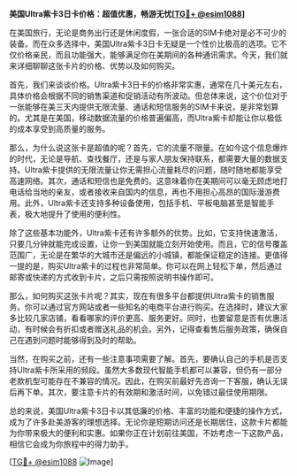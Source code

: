 **美国Ultra紫卡3日卡价格：超值优惠，畅游无忧[[TG💪+ @esim1088](https://t.me/s/esim1088)]**

在美国旅行，无论是商务出行还是休闲度假，一张合适的SIM卡绝对是必不可少的装备。而在众多选择中，美国Ultra紫卡3日卡无疑是一个性价比极高的选项。它不仅价格亲民，而且功能强大，能够满足你在美期间的各种通讯需求。今天，我们就来详细聊聊这张卡片的价格、优势以及如何购买。

首先，我们来谈谈价格。Ultra紫卡3日卡的价格非常实惠，通常在几十美元左右，具体价格会根据不同的销售渠道和促销活动有所波动。但总体来说，这个价位对于一张能够在美三天内提供无限流量、通话和短信服务的SIM卡来说，是非常划算的。尤其是在美国，移动数据流量的价格普遍偏高，而Ultra紫卡却能让你以极低的成本享受到高质量的服务。

那么，为什么说这张卡是超值的呢？首先，它的流量不限量。在如今这个信息爆炸的时代，无论是导航、查找餐厅，还是与家人朋友保持联系，都需要大量的数据支持。Ultra紫卡提供的无限流量让你无需担心流量耗尽的问题，随时随地都能享受高速网络。其次，通话和短信也是免费的。这意味着你在美期间可以毫无顾虑地打电话给当地的亲友，或者接收来自国内的信息，再也不用担心高昂的国际漫游费用。此外，Ultra紫卡还支持多种设备使用，包括手机、平板电脑甚至是智能手表，极大地提升了使用的便利性。

除了这些基本功能外，Ultra紫卡还有许多额外的优势。比如，它支持快速激活，只要几分钟就能完成设置，让你一到美国就能立刻开始使用。而且，它的信号覆盖范围广，无论是在繁华的大城市还是偏远的小城镇，都能保证稳定的连接。更值得一提的是，购买Ultra紫卡的过程也非常简单。你可以在网上轻松下单，然后通过邮寄或快递的方式收到卡片，之后只需按照说明书操作即可。

那么，如何购买这张卡片呢？其实，现在有很多平台都提供Ultra紫卡的销售服务。你可以通过官方网站或者一些知名的电商平台进行购买。在选择时，建议大家多比较几家店铺，看看哪家的评价更高、服务更好。同时，也要留意是否有优惠活动，有时候会有折扣或者赠送礼品的机会。另外，记得查看售后服务政策，确保自己在遇到问题时能够得到及时的帮助。

当然，在购买之前，还有一些注意事项需要了解。首先，要确认自己的手机是否支持Ultra紫卡所采用的频段。虽然大多数现代智能手机都可以兼容，但仍有一部分老款机型可能存在不兼容的情况。因此，在购买前最好先咨询一下客服，确认无误后再下单。其次，要注意卡片的有效期和激活时间，以免错过最佳使用期限。

总的来说，美国Ultra紫卡3日卡以其低廉的价格、丰富的功能和便捷的操作方式，成为了许多赴美游客的理想选择。无论你是短期访问还是长期居住，这款卡片都能为你带来极大的便利和实惠。如果你正在计划前往美国，不妨考虑一下这款产品，相信它会成为你旅程中的得力助手。

[[TG💪+ @esim1088](https://t.me/s/esim1088) ![Image](https://i.postimg.cc/4NQfJmqS/Snipaste-2025-05-13-00-14-12.png)]